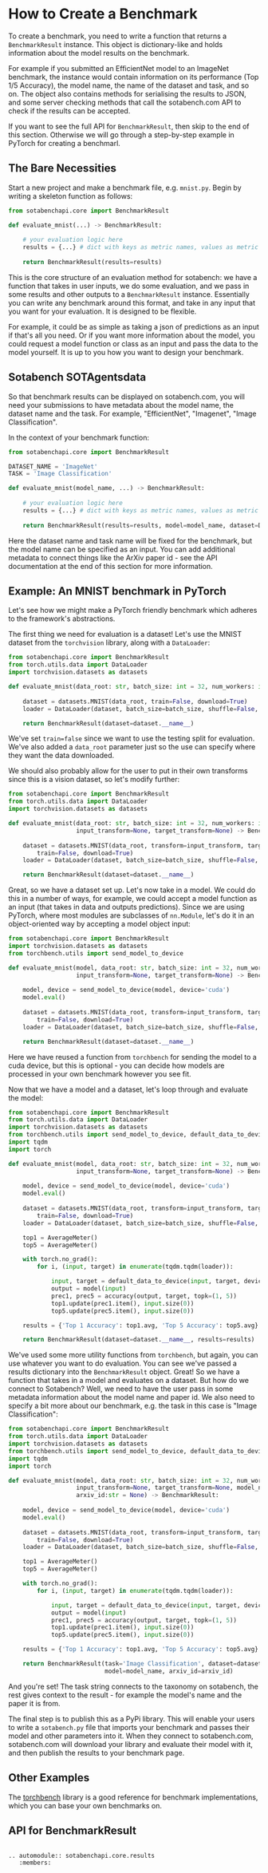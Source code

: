 # How to Create a Benchmark

To create a benchmark, you need to write a function that returns a `BenchmarkResult` instance.
This object is dictionary-like and holds information about the model results on the benchmark. 

For example if you submitted an
EfficientNet model to an ImageNet benchmark, the instance would contain information on its performance (Top 1/5 Accuracy), the model name, the name
of the dataset and task, and so on. The object also contains methods for serialising the results to JSON, and some server checking methods that call the sotabench.com API to check if the results can be accepted.

If you want to see the full API for `BenchmarkResult`, then skip to the end of this section. 
Otherwise we will go through a step-by-step example in PyTorch for creating a benchmarl.

## The Bare Necessities

Start a new project and make a benchmark file, e.g. `mnist.py`. Begin by writing a skeleton function
as follows:

```python
from sotabenchapi.core import BenchmarkResult

def evaluate_mnist(...) -> BenchmarkResult:
    
    # your evaluation logic here
    results = {...} # dict with keys as metric names, values as metric results
    
    return BenchmarkResult(results=results)
```

This is the core structure of an evaluation method for sotabench: we have a function that takes in user inputs, 
we do some evaluation, and we pass in some results and other outputs to a `BenchmarkResult` instance. Essentially you can write any benchmark around this format,
and take in any input that you want for your evaluation. It is designed to be flexible.

For example, it could be as simple as taking a json of predictions as an input if that's all you need. Or if you 
want more information about the model, you could request a model function or class as an input and pass the data to the 
model yourself. It is up to you how you want to design your benchmark.

## Sotabench SOTAgentsdata

So that benchmark results can be displayed on sotabench.com, you will need your submissions to have metadata about the model name, 
the dataset name and the task. For example, "EfficientNet", "Imagenet", "Image Classification".

In the context of your benchmark function:

```python
from sotabenchapi.core import BenchmarkResult

DATASET_NAME = 'ImageNet'
TASK = 'Image Classification'

def evaluate_mnist(model_name, ...) -> BenchmarkResult:
    
    # your evaluation logic here
    results = {...} # dict with keys as metric names, values as metric results
    
    return BenchmarkResult(results=results, model=model_name, dataset=DATASET_NAME, task=TASK)
```

Here the dataset name and task name will be fixed for the benchmark, but the model name
can be specified as an input. You can add additional metadata to connect things like the 
ArXiv paper id - see the API documentation at the end of this section for more information.

## Example: An MNIST benchmark in PyTorch

Let's see how we might make a PyTorch friendly benchmark which adheres to the framework's abstractions.

The first thing we need for evaluation is a dataset! Let's use the MNIST dataset from the `torchvision` library, 
along with a `DataLoader`:

```python
from sotabenchapi.core import BenchmarkResult
from torch.utils.data import DataLoader
import torchvision.datasets as datasets

def evaluate_mnist(data_root: str, batch_size: int = 32, num_workers: int = 4) -> BenchmarkResult:
    
    dataset = datasets.MNIST(data_root, train=False, download=True)
    loader = DataLoader(dataset, batch_size=batch_size, shuffle=False, num_workers=num_workers, pin_memory=True)

    return BenchmarkResult(dataset=dataset.__name__)
```

We've set `train=false` since we want to use the testing split for evaluation. We've also added a `data_root` parameter
just so the use can specify where they want the data downloaded.

We should also probably allow for the user to put in their own transforms since this is a vision dataset, so 
let's modify further:

```python
from sotabenchapi.core import BenchmarkResult
from torch.utils.data import DataLoader
import torchvision.datasets as datasets

def evaluate_mnist(data_root: str, batch_size: int = 32, num_workers: int = 4, 
                   input_transform=None, target_transform=None) -> BenchmarkResult:
    
    dataset = datasets.MNIST(data_root, transform=input_transform, target_transform=target_transform, 
        train=False, download=True)
    loader = DataLoader(dataset, batch_size=batch_size, shuffle=False, num_workers=num_workers, pin_memory=True)

    return BenchmarkResult(dataset=dataset.__name__)
```

Great, so we have a dataset set up. Let's now take in a model. We could do this in a number of ways, for example,
we could accept a model function as an input (that takes in data and outputs predictions). Since we are using PyTorch,
where most modules are subclasses of `nn.Module`, let's do it in an object-oriented way by accepting a model object input:

```python
from sotabenchapi.core import BenchmarkResult
import torchvision.datasets as datasets
from torchbench.utils import send_model_to_device

def evaluate_mnist(model, data_root: str, batch_size: int = 32, num_workers: int = 4, 
                   input_transform=None, target_transform=None) -> BenchmarkResult:
    
    model, device = send_model_to_device(model, device='cuda')
    model.eval()
    
    dataset = datasets.MNIST(data_root, transform=input_transform, target_transform=target_transform, 
        train=False, download=True)
    loader = DataLoader(dataset, batch_size=batch_size, shuffle=False, num_workers=num_workers, pin_memory=True)

    return BenchmarkResult(dataset=dataset.__name__)
```

Here we have reused a function from `torchbench` for sending the model to a cuda device, but this is optional - you can
decide how models are processed in your own benchmark however you see fit.

Now that we have a model and a dataset, let's loop through and evaluate the model:

```python
from sotabenchapi.core import BenchmarkResult
from torch.utils.data import DataLoader
import torchvision.datasets as datasets
from torchbench.utils import send_model_to_device, default_data_to_device, AverageMeter, accuracy
import tqdm
import torch

def evaluate_mnist(model, data_root: str, batch_size: int = 32, num_workers: int = 4, 
                   input_transform=None, target_transform=None) -> BenchmarkResult:
    
    model, device = send_model_to_device(model, device='cuda')
    model.eval()
    
    dataset = datasets.MNIST(data_root, transform=input_transform, target_transform=target_transform, 
        train=False, download=True)
    loader = DataLoader(dataset, batch_size=batch_size, shuffle=False, num_workers=num_workers, pin_memory=True)

    top1 = AverageMeter()
    top5 = AverageMeter()

    with torch.no_grad():
        for i, (input, target) in enumerate(tqdm.tqdm(loader)):

            input, target = default_data_to_device(input, target, device=device)
            output = model(input)
            prec1, prec5 = accuracy(output, target, topk=(1, 5))
            top1.update(prec1.item(), input.size(0))
            top5.update(prec5.item(), input.size(0))

    results = {'Top 1 Accuracy': top1.avg, 'Top 5 Accuracy': top5.avg}

    return BenchmarkResult(dataset=dataset.__name__, results=results)
```

We've used some more utility functions from `torchbench`, but again, you can use whatever you want to do evaluation.
You can see we've passed a results dictionary into the `BenchmarkResult` object. Great! So we have a function that
takes in a model and evaluates on a dataset. But how do we connect to Sotabench? Well, we need to have the user pass
in some metadata information about the model name and paper id. We also need to specify a bit more about our benchmark,
e.g. the task in this case is "Image Classification":

```python
from sotabenchapi.core import BenchmarkResult
from torch.utils.data import DataLoader
import torchvision.datasets as datasets
from torchbench.utils import send_model_to_device, default_data_to_device, AverageMeter, accuracy
import tqdm
import torch

def evaluate_mnist(model, data_root: str, batch_size: int = 32, num_workers: int = 4, 
                   input_transform=None, target_transform=None, model_name:str = None,
                   arxiv_id:str = None) -> BenchmarkResult:
    
    model, device = send_model_to_device(model, device='cuda')
    model.eval()
    
    dataset = datasets.MNIST(data_root, transform=input_transform, target_transform=target_transform, 
        train=False, download=True)
    loader = DataLoader(dataset, batch_size=batch_size, shuffle=False, num_workers=num_workers, pin_memory=True)

    top1 = AverageMeter()
    top5 = AverageMeter()

    with torch.no_grad():
        for i, (input, target) in enumerate(tqdm.tqdm(loader)):

            input, target = default_data_to_device(input, target, device=device)
            output = model(input)
            prec1, prec5 = accuracy(output, target, topk=(1, 5))
            top1.update(prec1.item(), input.size(0))
            top5.update(prec5.item(), input.size(0))

    results = {'Top 1 Accuracy': top1.avg, 'Top 5 Accuracy': top5.avg}

    return BenchmarkResult(task='Image Classification', dataset=dataset.__name__, results=results, 
                           model=model_name, arxiv_id=arxiv_id)
```

And you're set! The task string connects to the taxonomy on sotabench, the rest gives context to the
result - for example the model's name and the paper it is from.

The final step is to publish this as a PyPi library. This will enable your users to write a `sotabench.py` file
that imports your benchmark and passes their model and other parameters into it. When they connect to sotabench.com,
sotabench.com will download your library and evaluate their model with it, and then publish the results to your
benchmark page.

## Other Examples

The [torchbench](https://www.github.com/sotagents/torchbench) library is a good reference for benchmark implementations, 
which you can base your own benchmarks on.

## API for BenchmarkResult

```eval_rst

.. automodule:: sotabenchapi.core.results
   :members:
```
